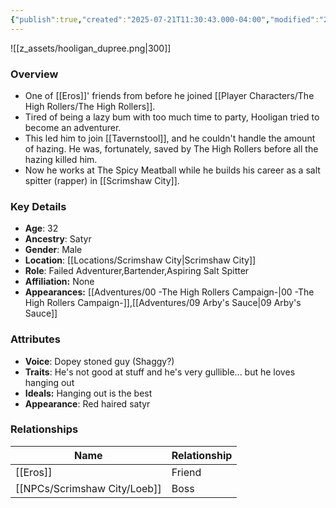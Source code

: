 ```yaml
---
{"publish":true,"created":"2025-07-21T11:30:43.000-04:00","modified":"2025-08-14T15:29:37.288-04:00","published":"2025-08-14T15:29:37.288-04:00","cssclasses":"","Age":"32","Ancestry":["Satyr"],"Gender":"Male","Location":["[[Locations/Scrimshaw City]]"],"Role":["Failed Adventurer","Bartender","Aspiring Salt Spitter"],"Affiliation":["None"],"Appearances":["[[00 -The High Rollers Campaign-]]","[[09 Arby's Sauce|09 Arby's Sauce]]"]}
---
```



![[z_assets/hooligan_dupree.png|300]]

### Overview
- One of [[Eros]]' friends from before he joined [[Player Characters/The High Rollers/The High Rollers]].
- Tired of being a lazy bum with too much time to party, Hooligan tried to become an adventurer.
- This led him to join [[Tavernstool]], and he couldn't handle the amount of hazing. He was, fortunately, saved by The High Rollers before all the hazing killed him.
- Now he works at The Spicy Meatball while he builds his career as a salt spitter (rapper) in [[Scrimshaw City]].

### Key Details
- **Age**: 32
- **Ancestry**: Satyr
- **Gender**: Male
- **Location**: [[Locations/Scrimshaw City\|Scrimshaw City]]
- **Role**: Failed Adventurer,Bartender,Aspiring Salt Spitter
- **Affiliation:** None
- **Appearances:** [[Adventures/00 -The High Rollers Campaign-\|00 -The High Rollers Campaign-]],[[Adventures/09 Arby's Sauce\|09 Arby's Sauce]]

### Attributes
- **Voice**: Dopey stoned guy (Shaggy?)
- **Traits**: He's not good at stuff and he's very gullible... but he loves hanging out
- **Ideals:** Hanging out is the best
- **Appearance**: Red haired satyr

### Relationships

| Name     | Relationship |
| -------- | ------------ |
| [[Eros]] | Friend       |
| [[NPCs/Scrimshaw City/Loeb]] | Boss         |
